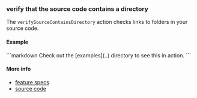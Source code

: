### verify that the source code contains a directory

The `verifySourceContainsDirectory` action checks links to folders in your source code.


#### Example


<a class="tr_runMarkdownInTextrun">
```markdown
<a class="tr_verifySourceContainsDirectory">
  Check out the [examples](..) directory to see this in action.
</a>
```
</a>


#### More info

- [feature specs](../../features/actions/built-in/verify-source-contains-directory/verify-source-contains-directory.feature)
- [source code](../../src/actions/built-in/verify-source-contains-directory.js)
